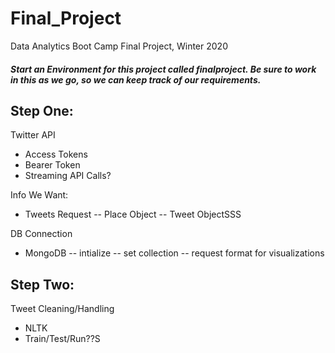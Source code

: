 # Final_Project
Data Analytics Boot Camp Final Project, Winter 2020

##### Start an Environment for this project called finalproject.  Be sure to work in this as we go, so we can keep track of our requirements.


## Step One:
Twitter API
* Access Tokens
* Bearer Token
* Streaming API Calls?

Info We Want:
* Tweets Request
    -- Place Object
    -- Tweet ObjectSSS

DB Connection
* MongoDB
 -- intialize
 -- set collection
 -- request format for visualizations

 ## Step Two:
 Tweet Cleaning/Handling
 * NLTK
 * Train/Test/Run??S

 <!-- ## Step Three:
 Build Framework for WebApp -->
